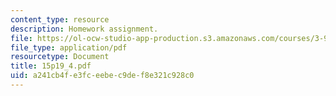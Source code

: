 ```yaml
---
content_type: resource
description: Homework assignment.
file: https://ol-ocw-studio-app-production.s3.amazonaws.com/courses/3-91-mechanical-behavior-of-plastics-spring-2007/a241cb4fe3fceebec9def8e321c928c0_15p19_4.pdf
file_type: application/pdf
resourcetype: Document
title: 15p19_4.pdf
uid: a241cb4f-e3fc-eebe-c9de-f8e321c928c0
---
```

